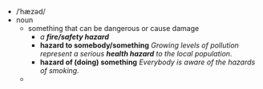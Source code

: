 - /ˈhæzəd/
- noun
	- something that can be dangerous or cause damage
		- *a ***fire/safety hazard****
		- **hazard to somebody/something** *Growing levels of pollution represent a serious ***health hazard*** to the local population.*
		- **hazard of (doing) something** *Everybody is aware of the hazards of smoking.*
	-